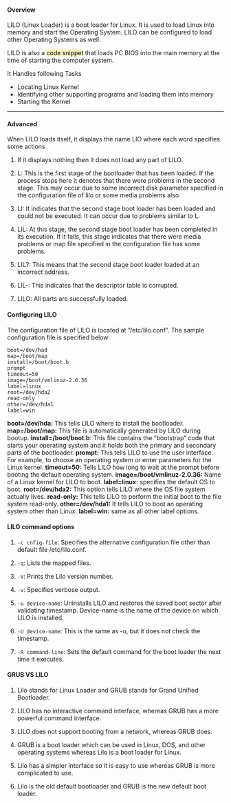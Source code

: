
#### Overview 

LILO (Linux Loader) is a boot loader for Linux. It is used to load Linux into memory and start the Operating System.
LILO can be configured to load other Operating Systems as well.

LILO is also a <mark style="background: #FFF3A3A6;">code snippet</mark> that loads PC BIOS into the main memory at the time of starting the computer system.

It Handles following Tasks 
- Locating Linux Kernel 
- Identifying other supporting programs and loading them into memory 
- Starting the Kernel 

---
#### Advanced 

When LILO loads itself, it displays the name LIO where each word specifies some actions

1) If it displays nothing then it does not load any part of LILO.

2) L: This is the first stage of the bootloader that has been loaded. If the process stops here it denotes that there were problems in the second stage. This may occur due to some incorrect disk parameter specified in the configuration file of lilo or some media problems also.

3) LI: It indicates that the second stage boot loader has been loaded and could not be executed. It can occur due to problems similar to L.

4) LIL: At this stage, the second stage boot loader has been completed in its execution. If it fails, this stage indicates that there were media problems or map file specified in the configuration file has some problems.

5) LIL?: This means that the second stage boot loader loaded at an incorrect address.

6) LIL-: This indicates that the descriptor table is corrupted.

7) LILO: All parts are successfully loaded.

#### Configuring LILO

The configuration file of LILO is located at “/etc/lilo.conf”. The sample configuration file is specified below:
```
boot=/dev/had
map=/boot/map
install=/boot/boot.b
prompt
timeout=50
image=/boot/vmlinuz-2.0.36
label=linux
root=/dev/hda2
read-only
other=/dev/hda1
label=win
```

**boot=/dev/hda:** This tells LILO where to install the bootloader.
**map=/boot/map:** This file is automatically generated by LILO during bootup.
**install=/boot/boot.b**: This file contains the “bootstrap” code that starts your operating system and it holds both the primary and secondary parts of the bootloader.
**prompt:** This tells LILO to use the user interface. For example, to choose an operating system or enter parameters for the Linux kernel.
**timeout=50:** Tells LILO how long to wait at the prompt before booting the default operating system.
**image=/boot/vmlinuz-2.0.36:** Name of a Linux kernel for LILO to boot.
**label=linux:** specifies the default OS to boot.
**root=/dev/hda2:** This option tells LILO where the OS file system actually lives.
**read-only:** This tells LILO to perform the initial boot to the file system read-only.
**other=/dev/hda1:** It tells LILO to boot an operating system other than Linux.
**label=win:** same as all other label options.

#### LILO command options

1) ``-c cnfig-file``: Specifies the alternative configuration file other than default file /etc/lilo.conf.

2) `-q`: Lists the mapped files.

3) `-V`: Prints the Lilo version number.

4) `-v`: Specifies verbose output.

5) `-u device-name`: Uninstalls LILO and restores the saved boot sector after validating timestamp. Device-name is the name of the device on which LILO is installed.

6) `-U device-name`: This is the same as -u, but it does not check the timestamp.

7) `-R command-line`: Sets the default command for the boot loader the next time it executes.

#### GRUB VS LILO

1) Lilo stands for Linux Loader and GRUB stands for Grand Unified Bootloader.

2) LILO has no interactive command interface, whereas GRUB has a more powerful command interface.

3) LILO does not support booting from a network, whereas GRUB does.

4) GRUB is a boot loader which can be used in Linux, DOS, and other operating systems whereas Lilo is a boot loader for Linux.

5) Lilo has a simpler interface so it is easy to use whereas GRUB is more complicated to use.

6) Lilo is the old default bootloader and GRUB is the new default boot loader.